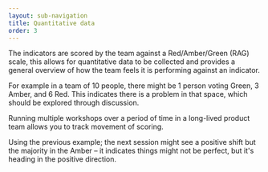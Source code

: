 ```yaml
---
layout: sub-navigation
title: Quantitative data
order: 3
---
```


The indicators are scored by the team against a Red/Amber/Green (RAG) scale, this allows for quantitative data to be collected and provides a general overview of how the team feels it is performing against an indicator.

For example in a team of 10 people, there might be 1 person voting Green, 3 Amber, and 6 Red. This indicates there is a problem in that space, which should be explored through discussion.

Running multiple workshops over a period of time in a long-lived product team allows you to track movement of scoring.

Using the previous example; the next session might see a positive shift but the majority in the Amber – it indicates things might not be perfect, but it's heading in the positive direction.
